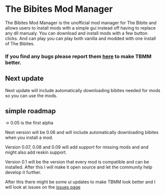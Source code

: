 # The Bibites Mod Manager
The Bibites Mod Manager is the unofficial mod manager for The Bibite and allows users to install mods with a simple gui instead off having to replace any dll manualy.
You can download and install mods with a few button clicks.
And can play you can play both vanilla and modded with one install of The Bibites.

### If you find any bugs please report them [here](https://github.com/MeltingDiamond/TBMM/issues) to make TBMM better.

## Next update
Next update will include automatically downloading bibites needed for mods so you can use the mods.

## simple roadmap
-> 0.05 is the first alpha

Next version will be 0.06 and will include automatically downloading bibites when you install a mod.

Version 0.07, 0.08 and 0.09 will add support for missing mods and and might also add reskin support.

Version 0.1 will be the version that every mod is compatible and can be installed. After this I will make it open source and let the community help develop it further.

After this there might be some ui updates to make TBMM look better and I will look at issues on the [issues page](https://github.com/MeltingDiamond/TBMM/issues)
